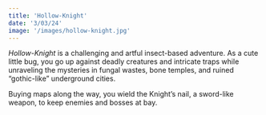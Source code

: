 ```yaml
---
title: 'Hollow-Knight'
date: '3/03/24'
image: '/images/hollow-knight.jpg'
---
```


_Hollow-Knight_ is a challenging and artful insect-based adventure. As a cute little bug, you go up against deadly creatures and intricate traps while unraveling the mysteries in fungal wastes, bone temples, and ruined “gothic-like” underground cities.

Buying maps along the way, you wield the Knight’s nail, a sword-like weapon, to keep enemies and bosses at bay.
